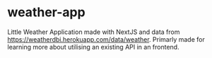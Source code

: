 # weather-app
Little Weather Application made with NextJS and data from https://weatherdbi.herokuapp.com/data/weather.
Primarly made for learning more about utilising an existing API in an frontend. 
